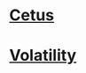 # [Cetus](https://github.com/Qwokka/Cetus)

# [Volatility](https://volatility3.readthedocs.io/en/latest/basics.html)